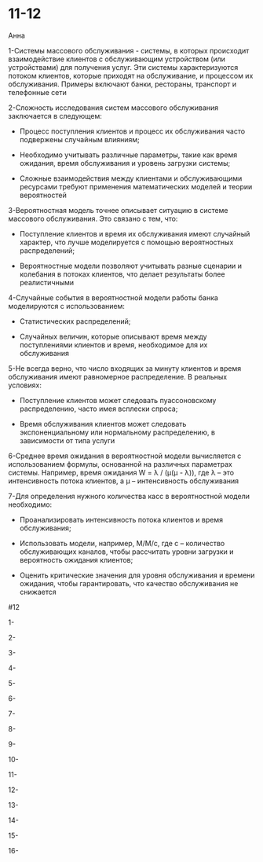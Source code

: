 # 11-12
Анна

1-Системы массового обслуживания - системы, в которых происходит взаимодействие клиентов с обслуживающим устройством (или устройствами) для получения услуг. Эти системы характеризуются потоком клиентов, которые приходят на обслуживание, и процессом их обслуживания. Примеры включают банки, рестораны, транспорт и телефонные сети

2-Сложность исследования систем массового обслуживания заключается в следующем:

- Процесс поступления клиентов и процесс их обслуживания часто подвержены случайным влияниям;
  
- Необходимо учитывать различные параметры, такие как время ожидания, время обслуживания и уровень загрузки системы;
  
- Сложные взаимодействия между клиентами и обслуживающими ресурсами требуют применения математических моделей и теории вероятностей

3-Вероятностная модель точнее описывает ситуацию в системе массового обслуживания. Это связано с тем, что:

- Поступление клиентов и время их обслуживания имеют случайный характер, что лучше моделируется с помощью вероятностных распределений;
  
- Вероятностные модели позволяют учитывать разные сценарии и колебания в потоках клиентов, что делает результаты более реалистичными

4-Случайные события в вероятностной модели работы банка моделируются с использованием:

- Статистических распределений;
  
- Случайных величин, которые описывают время между поступлениями клиентов и время, необходимое для их обслуживания

5-Не всегда верно, что число входящих за минуту клиентов и время обслуживания имеют равномерное распределение. В реальных условиях:

- Поступление клиентов может следовать пуассоновскому распределению, часто имея всплески спроса;
  
- Время обслуживания клиентов может следовать экспоненциальному или нормальному распределению, в зависимости от типа услуги

6-Среднее время ожидания в вероятностной модели вычисляется с использованием формулы, основанной на различных параметрах системы. Например, время ожидания W = λ / (μ(μ - λ)), где λ – это интенсивность потока клиентов, а μ – интенсивность обслуживания

7-Для определения нужного количества касс в вероятностной модели необходимо:

- Проанализировать интенсивность потока клиентов и время обслуживания;
  
- Использовать модели, например, M/M/c, где c – количество обслуживающих каналов, чтобы рассчитать уровни загрузки и вероятность ожидания клиентов;
  
- Оценить критические значения для уровня обслуживания и времени ожидания, чтобы гарантировать, что качество обслуживания не снижается

#12

1-

2-

3-

4-

5-

6-

7-

8-

9-

10-

11-

12-

13-

14-

15-

16-
